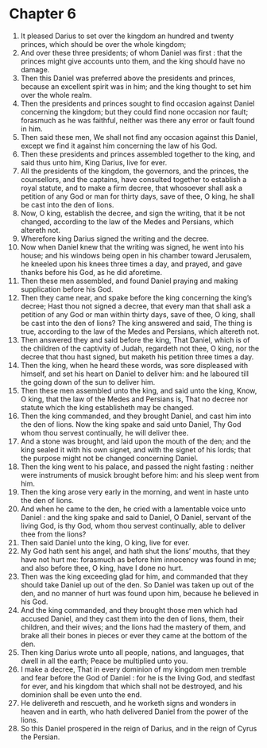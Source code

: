 # Chapter 6

1. It pleased Darius to set over the kingdom an hundred and twenty princes, which should be over the whole kingdom;
2. And over these three presidents; of whom Daniel was first : that the princes might give accounts unto them, and the king should have no damage.
3. Then this Daniel was preferred above the presidents and princes, because an excellent spirit was in him; and the king thought to set him over the whole realm.
4. Then the presidents and princes sought to find occasion against Daniel concerning the kingdom; but they could find none occasion nor fault; forasmuch as he was faithful, neither was there any error or fault found in him.
5. Then said these men, We shall not find any occasion against this Daniel, except we find it against him concerning the law of his God.
6. Then these presidents and princes assembled together to the king, and said thus unto him, King Darius, live for ever.
7. All the presidents of the kingdom, the governors, and the princes, the counsellors, and the captains, have consulted together to establish a royal statute, and to make a firm decree, that whosoever shall ask a petition of any God or man for thirty days, save of thee, O king, he shall be cast into the den of lions.
8. Now, O king, establish the decree, and sign the writing, that it be not changed, according to the law of the Medes and Persians, which altereth not.
9. Wherefore king Darius signed the writing and the decree.
10. Now when Daniel knew that the writing was signed, he went into his house; and his windows being open in his chamber toward Jerusalem, he kneeled upon his knees three times a day, and prayed, and gave thanks before his God, as he did aforetime.
11. Then these men assembled, and found Daniel praying and making supplication before his God.
12. Then they came near, and spake before the king concerning the king’s decree; Hast thou not signed a decree, that every man that shall ask a petition of any God or man within thirty days, save of thee, O king, shall be cast into the den of lions? The king answered and said, The thing is true, according to the law of the Medes and Persians, which altereth not.
13. Then answered they and said before the king, That Daniel, which is of the children of the captivity of Judah, regardeth not thee, O king, nor the decree that thou hast signed, but maketh his petition three times a day.
14. Then the king, when he heard these words, was sore displeased with himself, and set his heart on Daniel to deliver him: and he laboured till the going down of the sun to deliver him.
15. Then these men assembled unto the king, and said unto the king, Know, O king, that the law of the Medes and Persians is, That no decree nor statute which the king establisheth may be changed.
16. Then the king commanded, and they brought Daniel, and cast him into the den of lions. Now the king spake and said unto Daniel, Thy God whom thou servest continually, he will deliver thee.
17. And a stone was brought, and laid upon the mouth of the den; and the king sealed it with his own signet, and with the signet of his lords; that the purpose might not be changed concerning Daniel.
18. Then the king went to his palace, and passed the night fasting : neither were instruments of musick brought before him: and his sleep went from him.
19. Then the king arose very early in the morning, and went in haste unto the den of lions.
20. And when he came to the den, he cried with a lamentable voice unto Daniel : and the king spake and said to Daniel, O Daniel, servant of the living God, is thy God, whom thou servest continually, able to deliver thee from the lions?
21. Then said Daniel unto the king, O king, live for ever.
22. My God hath sent his angel, and hath shut the lions’ mouths, that they have not hurt me: forasmuch as before him innocency was found in me; and also before thee, O king, have I done no hurt.
23. Then was the king exceeding glad for him, and commanded that they should take Daniel up out of the den. So Daniel was taken up out of the den, and no manner of hurt was found upon him, because he believed in his God.
24. And the king commanded, and they brought those men which had accused Daniel, and they cast them into the den of lions, them, their children, and their wives; and the lions had the mastery of them, and brake all their bones in pieces or ever they came at the bottom of the den.
25. Then king Darius wrote unto all people, nations, and languages, that dwell in all the earth; Peace be multiplied unto you.
26. I make a decree, That in every dominion of my kingdom men tremble and fear before the God of Daniel : for he is the living God, and stedfast for ever, and his kingdom that which shall not be destroyed, and his dominion shall be even unto the end.
27. He delivereth and rescueth, and he worketh signs and wonders in heaven and in earth, who hath delivered Daniel from the power of the lions.
28. So this Daniel prospered in the reign of Darius, and in the reign of Cyrus the Persian.

